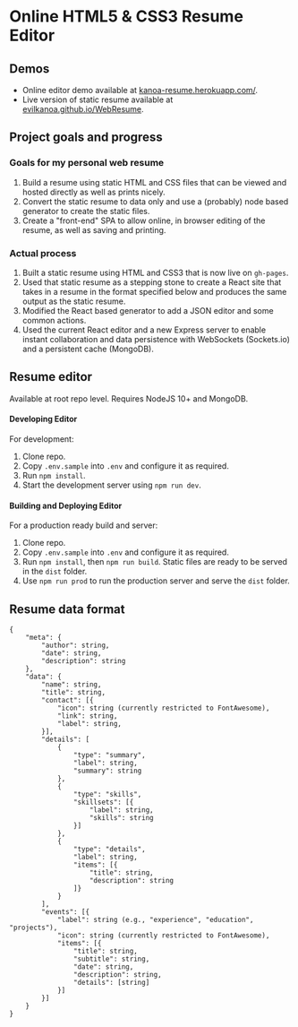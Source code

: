 # Online HTML5 & CSS3 Resume Editor

## Demos
* Online editor demo available at [kanoa-resume.herokuapp.com/](https://kanoa-resume.herokuapp.com/#/).
* Live version of static resume available at [evilkanoa.github.io/WebResume](https://evilkanoa.github.io/WebResume/static/).

## Project goals and progress
### Goals for my personal web resume  
1. Build a resume using static HTML and CSS files that can be viewed and hosted directly as well as prints nicely.
2. Convert the static resume to data only and use a (probably) node based generator to create the static files.
3. Create a "front-end" SPA to allow online, in browser editing of the resume, as well as saving and printing.

### Actual process
1. Built a static resume using HTML and CSS3 that is now live on `gh-pages`.
2. Used that static resume as a stepping stone to create a React site that takes in a resume in the format specified below and produces the same output as the static resume.
3. Modified the React based generator to add a JSON editor and some common actions.
4. Used the current React editor and a new Express server to enable instant collaboration and data persistence with WebSockets (Sockets.io) and a persistent cache (MongoDB).

## Resume editor
Available at root repo level. Requires NodeJS 10+ and MongoDB.

#### Developing Editor
For development:
1. Clone repo.
2. Copy `.env.sample` into `.env` and configure it as required.
3. Run `npm install`.
4. Start the development server using `npm run dev`.

#### Building and Deploying Editor
For a production ready build and server:
1. Clone repo.
2. Copy `.env.sample` into `.env` and configure it as required.
3. Run `npm install`, then `npm run build`. Static files are ready to be served in the `dist` folder.
4. Use `npm run prod` to run the production server and serve the `dist` folder.

## Resume data format
```
{
	"meta": {
		"author": string,
		"date": string,
		"description": string
	},
	"data": {
		"name": string,
		"title": string,
		"contact": [{
			"icon": string (currently restricted to FontAwesome),
			"link": string,
			"label": string,
		}],
		"details": [
			{
				"type": "summary",
				"label": string,
				"summary": string
			},
			{
				"type": "skills",
				"skillsets": [{
					"label": string,
					"skills": string
				}]
			},
			{
				"type": "details",
				"label": string,
				"items": [{
					"title": string,
					"description": string
				]}
			}
		],
		"events": [{
			"label": string (e.g., "experience", "education", "projects"),
			"icon": string (currently restricted to FontAwesome),
			"items": [{
				"title": string,
				"subtitle": string,
				"date": string,
				"description": string,
				"details": [string]
			}]
		}]
	}
}
```

